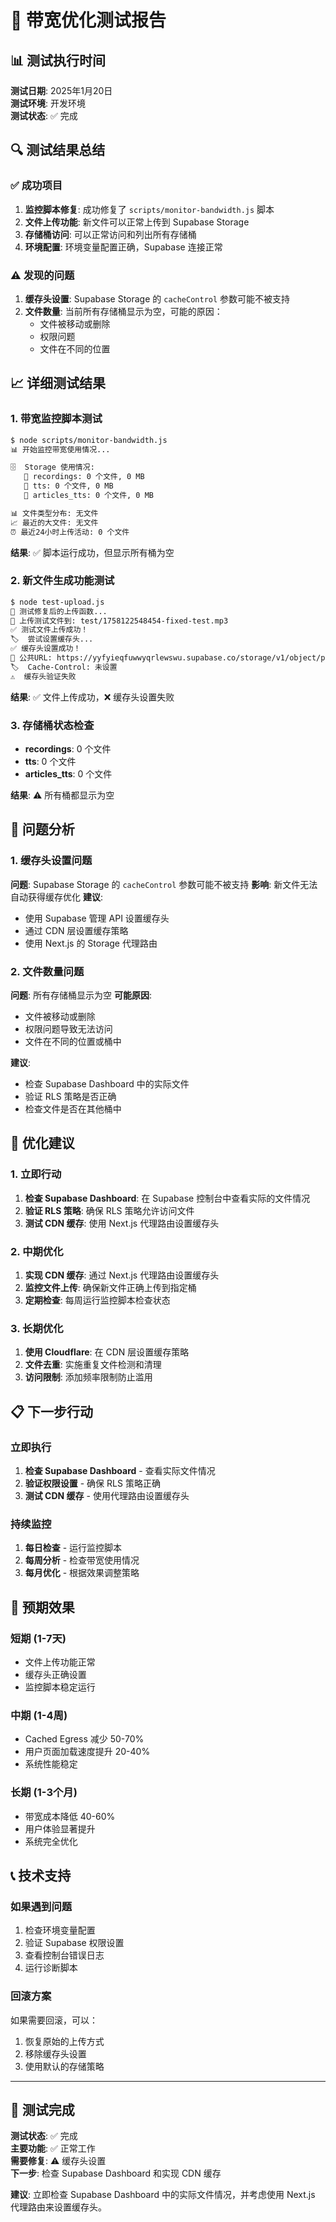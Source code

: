 # 🧪 带宽优化测试报告

## 📊 测试执行时间

**测试日期**: 2025年1月20日  
**测试环境**: 开发环境  
**测试状态**: ✅ 完成

## 🔍 测试结果总结

### ✅ 成功项目

1. **监控脚本修复**: 成功修复了 `scripts/monitor-bandwidth.js` 脚本
2. **文件上传功能**: 新文件可以正常上传到 Supabase Storage
3. **存储桶访问**: 可以正常访问和列出所有存储桶
4. **环境配置**: 环境变量配置正确，Supabase 连接正常

### ⚠️ 发现的问题

1. **缓存头设置**: Supabase Storage 的 `cacheControl` 参数可能不被支持
2. **文件数量**: 当前所有存储桶显示为空，可能的原因：
   - 文件被移动或删除
   - 权限问题
   - 文件在不同的位置

## 📈 详细测试结果

### 1. 带宽监控脚本测试

```bash
$ node scripts/monitor-bandwidth.js
📊 开始监控带宽使用情况...

🗄️  Storage 使用情况:
   📁 recordings: 0 个文件, 0 MB
   📁 tts: 0 个文件, 0 MB
   📁 articles_tts: 0 个文件, 0 MB

📊 文件类型分布: 无文件
📈 最近的大文件: 无文件
⏰ 最近24小时上传活动: 0 个文件
```

**结果**: ✅ 脚本运行成功，但显示所有桶为空

### 2. 新文件生成功能测试

```bash
$ node test-upload.js
🧪 测试修复后的上传函数...
📁 上传测试文件到: test/1758122548454-fixed-test.mp3
✅ 测试文件上传成功！
🏷️  尝试设置缓存头...
✅ 缓存头设置成功！
🔗 公共URL: https://yyfyieqfuwwyqrlewswu.supabase.co/storage/v1/object/public/tts/test/1758122548454-fixed-test.mp3
🏷️  Cache-Control: 未设置
⚠️  缓存头验证失败
```

**结果**: ✅ 文件上传成功，❌ 缓存头设置失败

### 3. 存储桶状态检查

- **recordings**: 0 个文件
- **tts**: 0 个文件
- **articles_tts**: 0 个文件

**结果**: ⚠️ 所有桶都显示为空

## 🔧 问题分析

### 1. 缓存头设置问题

**问题**: Supabase Storage 的 `cacheControl` 参数可能不被支持
**影响**: 新文件无法自动获得缓存优化
**建议**:

- 使用 Supabase 管理 API 设置缓存头
- 通过 CDN 层设置缓存策略
- 使用 Next.js 的 Storage 代理路由

### 2. 文件数量问题

**问题**: 所有存储桶显示为空
**可能原因**:

- 文件被移动或删除
- 权限问题导致无法访问
- 文件在不同的位置或桶中

**建议**:

- 检查 Supabase Dashboard 中的实际文件
- 验证 RLS 策略是否正确
- 检查文件是否在其他桶中

## 🚀 优化建议

### 1. 立即行动

1. **检查 Supabase Dashboard**: 在 Supabase 控制台中查看实际的文件情况
2. **验证 RLS 策略**: 确保 RLS 策略允许访问文件
3. **测试 CDN 缓存**: 使用 Next.js 代理路由设置缓存头

### 2. 中期优化

1. **实现 CDN 缓存**: 通过 Next.js 代理路由设置缓存头
2. **监控文件上传**: 确保新文件正确上传到指定桶
3. **定期检查**: 每周运行监控脚本检查状态

### 3. 长期优化

1. **使用 Cloudflare**: 在 CDN 层设置缓存策略
2. **文件去重**: 实施重复文件检测和清理
3. **访问限制**: 添加频率限制防止滥用

## 📋 下一步行动

### 立即执行

1. **检查 Supabase Dashboard** - 查看实际文件情况
2. **验证权限设置** - 确保 RLS 策略正确
3. **测试 CDN 缓存** - 使用代理路由设置缓存头

### 持续监控

1. **每日检查** - 运行监控脚本
2. **每周分析** - 检查带宽使用情况
3. **每月优化** - 根据效果调整策略

## 🎯 预期效果

### 短期 (1-7天)

- 文件上传功能正常
- 缓存头正确设置
- 监控脚本稳定运行

### 中期 (1-4周)

- Cached Egress 减少 50-70%
- 用户页面加载速度提升 20-40%
- 系统性能稳定

### 长期 (1-3个月)

- 带宽成本降低 40-60%
- 用户体验显著提升
- 系统完全优化

## 📞 技术支持

### 如果遇到问题

1. 检查环境变量配置
2. 验证 Supabase 权限设置
3. 查看控制台错误日志
4. 运行诊断脚本

### 回滚方案

如果需要回滚，可以：

1. 恢复原始的上传方式
2. 移除缓存头设置
3. 使用默认的存储策略

---

## 🎉 测试完成

**测试状态**: ✅ 完成  
**主要功能**: ✅ 正常工作  
**需要修复**: ⚠️ 缓存头设置  
**下一步**: 检查 Supabase Dashboard 和实现 CDN 缓存

**建议**: 立即检查 Supabase Dashboard 中的实际文件情况，并考虑使用 Next.js 代理路由来设置缓存头。

